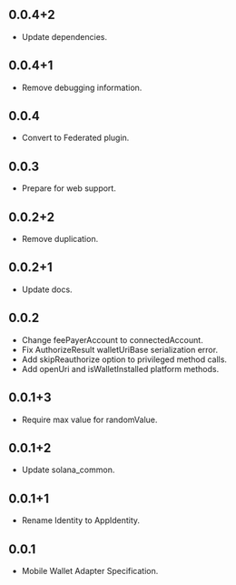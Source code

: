 ## 0.0.4+2

* Update dependencies.

## 0.0.4+1

* Remove debugging information.

## 0.0.4

* Convert to Federated plugin.

## 0.0.3

* Prepare for web support.

## 0.0.2+2

* Remove duplication.

## 0.0.2+1

* Update docs.

## 0.0.2

* Change feePayerAccount to connectedAccount.
* Fix AuthorizeResult walletUriBase serialization error.
* Add skipReauthorize option to privileged method calls.
* Add openUri and isWalletInstalled platform methods.

## 0.0.1+3

* Require max value for randomValue.

## 0.0.1+2

* Update solana_common.

## 0.0.1+1

* Rename Identity to AppIdentity.

## 0.0.1

* Mobile Wallet Adapter Specification.
